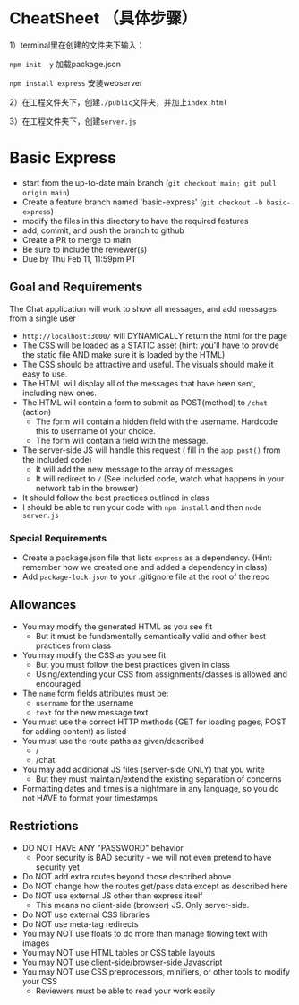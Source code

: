 # CheatSheet （具体步骤）

1）terminal里在创建的文件夹下输入：

`npm init -y` 加载package.json

`npm install express` 安装webserver

2）在工程文件夹下，创建`./public`文件夹，并加上`index.html`

3）在工程文件夹下，创建`server.js`





# Basic Express

* start from the up-to-date main branch (`git checkout main; git pull origin main`)
* Create a feature branch named 'basic-express' (`git checkout -b basic-express`)
* modify the files in this directory to have the required features
* add, commit, and push the branch to github
* Create a PR to merge to main
* Be sure to include the reviewer(s)  
* Due by Thu Feb 11, 11:59pm PT

## Goal and Requirements

The Chat application will work to show all messages, and add messages from a single user

* `http://localhost:3000/` will DYNAMICALLY return the html for the page
* The CSS will be loaded as a STATIC asset (hint: you'll have to provide the static file AND make sure it is loaded by the HTML)
* The CSS should be attractive and useful.  The visuals should make it easy to use.
* The HTML will display all of the messages that have been sent, including new ones.
* The HTML will contain a form to submit as POST(method) to `/chat` (action)
  * The form will contain a hidden field with the username.  Hardcode this to username of your choice.
  * The form will contain a field with the message.
* The server-side JS will handle this request ( fill in the `app.post()` from the included code)
  * It will add the new message to the array of messages
  * It will redirect to `/` (See included code, watch what happens in your network tab in the browser)
* It should follow the best practices outlined in class
* I should be able to run your code with `npm install` and then `node server.js`

### Special Requirements

* Create a package.json file that lists `express` as a dependency.  (Hint: remember how we created one and added a dependency in class)
* Add `package-lock.json` to your .gitignore file at the root of the repo

## Allowances

* You may modify the generated HTML as you see fit
  * But it must be fundamentally semantically valid and other best practices from class
* You may modify the CSS as you see fit
  * But you must follow the best practices given in class
  * Using/extending your CSS from assignments/classes is allowed and encouraged
* The `name` form fields attributes must be:
  * `username` for the username
  * `text` for the new message text
* You must use the correct HTTP methods (GET for loading pages, POST for adding content) as listed
* You must use the route paths as given/described
  * /
  * /chat
* You may add additional JS files (server-side ONLY) that you write
  * But they must maintain/extend the existing separation of concerns
* Formatting dates and times is a nightmare in any language, so you do not HAVE to format your timestamps  

## Restrictions

* DO NOT HAVE ANY "PASSWORD" behavior
  * Poor security is BAD security - we will not even pretend to have security yet
* Do NOT add extra routes beyond those described above
* Do NOT change how the routes get/pass data except as described here
* Do NOT use external JS other than express itself
  * This means no client-side (browser) JS.  Only server-side.
* Do NOT use external CSS libraries
* Do NOT use meta-tag redirects
* You may NOT use floats to do more than manage flowing text with images
* You may NOT use HTML tables or CSS table layouts
* You may NOT use client-side/browser-side Javascript
* You may NOT use CSS preprocessors, minifiers, or other tools to modify your CSS
  * Reviewers must be able to read your work easily

